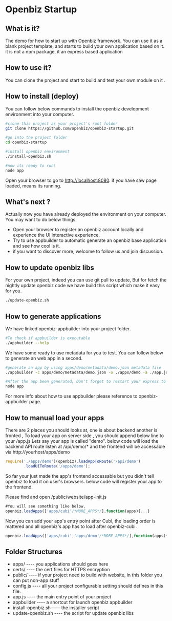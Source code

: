Openbiz Startup
===============

What is it?
--------------------
The demo for how to start up with Openbiz framework. 
You can use it as a blank project template, and starts to build your own application based on it.
it is not a npm package, it an express based application

How to use it?
----------------------
You can clone the project and start to build and test your own module on it .

How to install (deploy)
-------------------------
You can follow below commands to install the openbiz development environment into your computer.
```sh
#clone this project as your project's root folder
git clone https://github.com/openbiz/openbiz-startup.git

#go into the project folder
cd openbiz-startup

#install openbiz environment
./install-openbiz.sh

#now its ready to run!
node app
```

Open your browser to go to [http://localhost:8080](http://localhost:8080).
if you have saw page loaded, means its running.


What's next ?
---------------------------------
Actually now you have already deployed the environment on your computer. 
You may want to do below things:
* Open your browser to register an openbiz account locally and experience the UI interactive experience.
* Try to use appbuilder to automatic generate an openbiz base application and see how cool is it. 
* if you want to discover more, welcome to follow us and join discussion.

How to update openbiz libs
---------------------------
For your own project, indeed you can use git pull to update, 
But for fetch the nightly update openbiz code we have build this script which make it easy for you.
```sh
./update-openbiz.sh
```

How to generate applications
-----------------------------
We have linked openbiz-appbuilder into your project folder.
```sh
#To check if appbuilder is executable
./appbuilder --help
```

We have some ready to use metadata for you to test.
You can follow below to generate an web app in a second.
```sh
#generate an app by using apps/demo/metadata/demo.json metadata file
./appbuilder -c apps/demo/metadata/demo.json -o ./apps/demo -a ./app.js -v -f

#After the app been generated, Don't forget to restart your express to reload it.
node app
```

For more info about how to use appbuilder please reference to openbiz-appbuilder page.

How to manual load your apps
-------------------------------
There are 2 places you should looks at, one is about backend another is fronted ,
To load your app on server side , you should append below line to your /app.js
Lets say your app is called "demo". below code will load the backend API route listen at /api/demo/*
and the frontend will be accessable via http://yourhost/apps/demo
```javascript
require('./apps/demo')(openbiz).loadAppToRoute('/api/demo')
		.loadUIToRoute('/apps/demo');
```
So far your just made the app's frontend accessable but you didn't tell openbiz to load it on user's browsers.
below code will register your app to the frontend.

Please find and open /public/website/app-init.js
```javascript
#You will see something like below,
openbiz.loadApps(['apps/cubi'/*MORE_APPS*/],function(apps){...}
```
Now you can add your app's entry point after Cubi, 
the loading order is mattered and all openbiz's app has to load after openbiz-cubi.
```javascript
openbiz.loadApps(['apps/cubi','apps/demo'/*MORE_APPS*/],function(apps){...}
```

Folder Structures
-----------------------------
- apps/ 		---- you applications should goes here
- certs/ 		---- the cert files for HTTPS encryption
- public/ 		---- if your project need to build with website, in this folder you can put non-app stuff
- config.js 	---- all your project configurable setting should defines in this file.
- app.js 		---- the main entry point of your project
- appbuilder 	---- a shortcut for launch openbiz appbuilder
- install-openbiz.sh 	---- the installer script
- update-openbiz.sh 	---- the script for update openbiz libs
